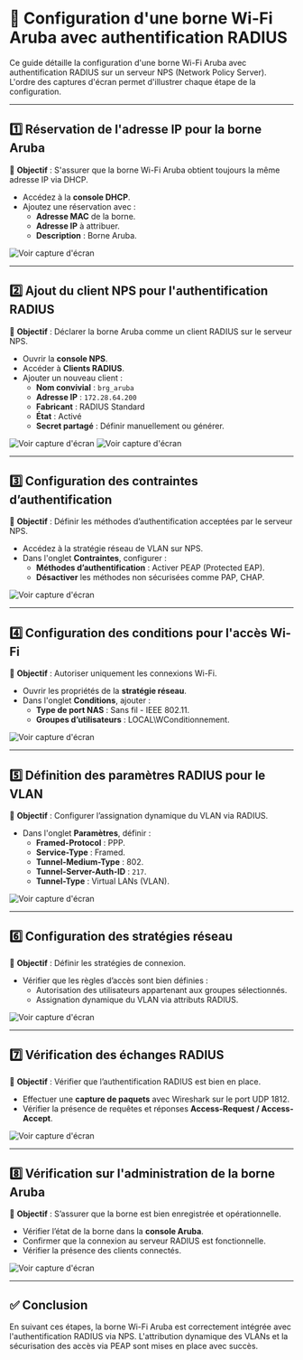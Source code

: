 # 📡 Configuration d'une borne Wi-Fi Aruba avec authentification RADIUS

Ce guide détaille la configuration d'une borne Wi-Fi Aruba avec authentification RADIUS sur un serveur NPS (Network Policy Server). L'ordre des captures d'écran permet d'illustrer chaque étape de la configuration.

---

## 1️⃣ Réservation de l'adresse IP pour la borne Aruba
📌 **Objectif** : S'assurer que la borne Wi-Fi Aruba obtient toujours la même adresse IP via DHCP.

- Accédez à la **console DHCP**.
- Ajoutez une réservation avec :
  - **Adresse MAC** de la borne.
  - **Adresse IP** à attribuer.
  - **Description** : Borne Aruba.

![Voir capture d'écran](https://raw.githubusercontent.com/PatrickDummans/Bourges2025/refs/heads/main/images/Reservation%20Borne.PNG)

---

## 2️⃣ Ajout du client NPS pour l'authentification RADIUS
📌 **Objectif** : Déclarer la borne Aruba comme un client RADIUS sur le serveur NPS.

- Ouvrir la **console NPS**.
- Accéder à **Clients RADIUS**.
- Ajouter un nouveau client :
  - **Nom convivial** : `brg_aruba`
  - **Adresse IP** : `172.28.64.200`
  - **Fabricant** : RADIUS Standard
  - **État** : Activé
  - **Secret partagé** : Définir manuellement ou générer.

![Voir capture d'écran](https://raw.githubusercontent.com/PatrickDummans/Bourges2025/refs/heads/main/images/Client%20NPS.PNG) 
![Voir capture d'écran](https://raw.githubusercontent.com/PatrickDummans/Bourges2025/refs/heads/main/images/Conf%20Radius.PNG)

---

## 3️⃣ Configuration des contraintes d’authentification
📌 **Objectif** : Définir les méthodes d’authentification acceptées par le serveur NPS.

- Accédez à la stratégie réseau de VLAN sur NPS.
- Dans l'onglet **Contraintes**, configurer :
  - **Méthodes d’authentification** : Activer PEAP (Protected EAP).
  - **Désactiver** les méthodes non sécurisées comme PAP, CHAP.

![Voir capture d'écran](https://raw.githubusercontent.com/PatrickDummans/Bourges2025/refs/heads/main/images/Contraintes.PNG)

---

## 4️⃣ Configuration des conditions pour l'accès Wi-Fi
📌 **Objectif** : Autoriser uniquement les connexions Wi-Fi.

- Ouvrir les propriétés de la **stratégie réseau**.
- Dans l'onglet **Conditions**, ajouter :
  - **Type de port NAS** : Sans fil - IEEE 802.11.
  - **Groupes d’utilisateurs** : LOCAL\WConditionnement.

![Voir capture d'écran](https://raw.githubusercontent.com/PatrickDummans/Bourges2025/refs/heads/main/images/VLAN%20Conditionnement%20(conditions).PNG)

---

## 5️⃣ Définition des paramètres RADIUS pour le VLAN
📌 **Objectif** : Configurer l’assignation dynamique du VLAN via RADIUS.

- Dans l'onglet **Paramètres**, définir :
  - **Framed-Protocol** : PPP.
  - **Service-Type** : Framed.
  - **Tunnel-Medium-Type** : 802.
  - **Tunnel-Server-Auth-ID** : `217`.
  - **Tunnel-Type** : Virtual LANs (VLAN).

![Voir capture d'écran](https://raw.githubusercontent.com/PatrickDummans/Bourges2025/refs/heads/main/images/Vlan%20Condtionnement%20(Parametres).PNG)

---

## 6️⃣ Configuration des stratégies réseau
📌 **Objectif** : Définir les stratégies de connexion.

- Vérifier que les règles d’accès sont bien définies :
  - Autorisation des utilisateurs appartenant aux groupes sélectionnés.
  - Assignation dynamique du VLAN via attributs RADIUS.

![Voir capture d'écran](https://raw.githubusercontent.com/PatrickDummans/Bourges2025/refs/heads/main/images/Strat%C3%A9gies%20R%C3%A9seau.PNG)

---

## 7️⃣ Vérification des échanges RADIUS
📌 **Objectif** : Vérifier que l’authentification RADIUS est bien en place.

- Effectuer une **capture de paquets** avec Wireshark sur le port UDP 1812.
- Vérifier la présence de requêtes et réponses **Access-Request / Access-Accept**.

![Voir capture d'écran](https://raw.githubusercontent.com/PatrickDummans/Bourges2025/refs/heads/main/images/Capture%20Radius%20Trame.PNG)

---

## 8️⃣ Vérification sur l'administration de la borne Aruba
📌 **Objectif** : S’assurer que la borne est bien enregistrée et opérationnelle.

- Vérifier l’état de la borne dans la **console Aruba**.
- Confirmer que la connexion au serveur RADIUS est fonctionnelle.
- Vérifier la présence des clients connectés.

![Voir capture d'écran](https://raw.githubusercontent.com/PatrickDummans/Bourges2025/refs/heads/main/images/Administration%20Borne%20Wifi%20Aruba.png)

---

## ✅ Conclusion
En suivant ces étapes, la borne Wi-Fi Aruba est correctement intégrée avec l'authentification RADIUS via NPS. L'attribution dynamique des VLANs et la sécurisation des accès via PEAP sont mises en place avec succès.

